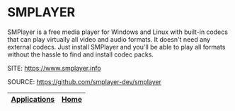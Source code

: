 # SMPLAYER

 SMPlayer is a free media player for Windows and Linux with 
 built-in codecs that can play virtually all video and audio 
 formats. It doesn't need any external codecs. Just install 
 SMPlayer and you'll be able to play all formats without the 
 hassle to find and install codec packs.
 
 SITE: https://www.smplayer.info

 SOURCE: https://github.com/smplayer-dev/smplayer

 | [Applications](https://portable-linux-apps.github.io/apps.html) | [Home](https://portable-linux-apps.github.io)
 | --- | --- |
